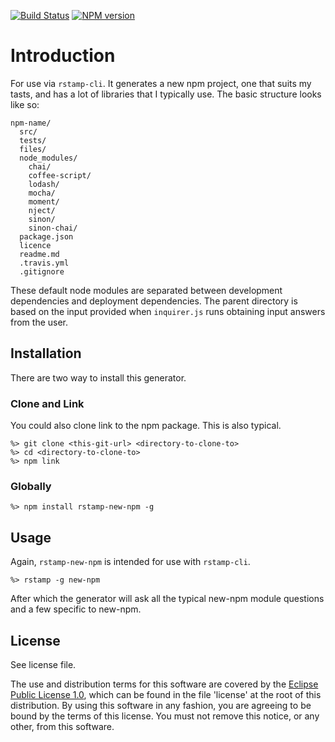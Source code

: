 [![Build Status](https://travis-ci.org/lcaballero/rstamp-new-npm.svg?branch=master)](https://travis-ci.org/) [![NPM version](https://badge.fury.io/js/rstamp-new-npm.svg)](http://badge.fury.io/js/rstamp-new-npm)

# Introduction

For use via `rstamp-cli`.  It generates a new npm project, one that suits my tasts, and has
a lot of libraries that I typically use.  The basic structure looks like so:

```
npm-name/
  src/
  tests/
  files/
  node_modules/
    chai/
    coffee-script/
    lodash/
    mocha/
    moment/
    nject/
    sinon/
    sinon-chai/
  package.json
  licence
  readme.md
  .travis.yml
  .gitignore

```

These default node modules are separated between development dependencies and deployment
dependencies.  The parent directory is based on the input provided when `inquirer.js`
runs obtaining input answers from the user.

## Installation

There are two way to install this generator.

### Clone and Link

You could also clone link to the npm package.  This is also typical.

```
%> git clone <this-git-url> <directory-to-clone-to>
%> cd <directory-to-clone-to>
%> npm link
```

### Globally

```
%> npm install rstamp-new-npm -g
```

## Usage

Again, `rstamp-new-npm` is intended for use with `rstamp-cli`.

```
%> rstamp -g new-npm
```

After which the generator will ask all the typical new-npm module questions and a few
specific to new-npm.


## License

See license file.

The use and distribution terms for this software are covered by the
[Eclipse Public License 1.0][EPL-1], which can be found in the file 'license' at the
root of this distribution. By using this software in any fashion, you are
agreeing to be bound by the terms of this license. You must not remove this
notice, or any other, from this software.


[EPL-1]: http://opensource.org/licenses/eclipse-1.0.txt
[new-npm]: https://github.com/lcaballero/rstamp-new-npm
